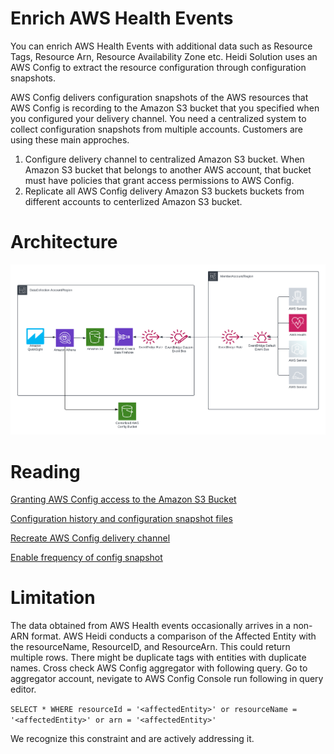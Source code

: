# Enrich AWS Health Events

You can enrich AWS Health Events with additional data such as Resource Tags, Resource Arn, Resource Availability Zone etc. Heidi Solution uses an AWS Config to extract the resource configuration through configuration snapshots. 

AWS Config delivers configuration snapshots of the AWS resources that AWS Config is recording to the Amazon S3 bucket that you specified when you configured your delivery channel. You need a centralized system to collect configuration snapshots from multiple accounts. Customers are using these main approches.

1. Configure delivery channel to centralized Amazon S3 bucket. When Amazon S3 bucket that belongs to another AWS account, that bucket must have policies that grant access permissions to AWS Config. 
2. Replicate all AWS Config delivery Amazon S3 buckets buckets from different accounts to centerlized Amazon S3 bucket.

# Architecture

 ![ALT](img/HeidiWithEnrich.png)

# Reading

[Granting AWS Config access to the Amazon S3 Bucket](https://docs.aws.amazon.com/config/latest/developerguide/s3-bucket-policy.html#granting-access-in-another-account)

[Configuration history and configuration snapshot files](https://aws.amazon.com/blogs/mt/configuration-history-configuration-snapshot-files-aws-config/)

[Recreate AWS Config delivery channel](https://repost.aws/knowledge-center/recreate-config-delivery-channel)

[Enable frequency of config snapshot](https://docs.aws.amazon.com/AWSCloudFormation/latest/UserGuide/aws-resource-config-deliverychannel.html)

# Limitation
The data obtained from AWS Health events occasionally arrives in a non-ARN format. AWS Heidi conducts a comparison of the Affected Entity with the resourceName, ResourceID, and ResourceArn. This could return multiple rows. There might be duplicate tags with entities with duplicate names. Cross check AWS Config aggregator with following query. Go to aggregator account, nevigate to  AWS Config Console run following in query editor. 

`SELECT * WHERE resourceId = '<affectedEntity>' or resourceName = '<affectedEntity>' or arn = '<affectedEntity>'`

We recognize this constraint and are actively addressing it.